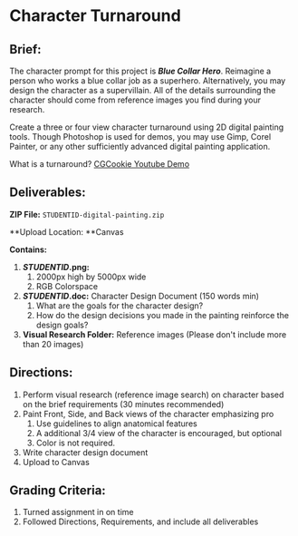 # Character Turnaround

## Brief:

The character prompt for this project is _**Blue Collar Hero**_. Reimagine a person who works a blue collar job as a superhero. Alternatively, you may design the character as a supervillain. All of the details surrounding the character should come from reference images you find during your research.

Create a three or four view character turnaround using 2D digital painting tools. Though Photoshop is used for demos, you may use Gimp, Corel Painter, or any other sufficiently advanced digital painting application.

What is a turnaround? [CGCookie Youtube Demo](https://www.youtube.com/watch?v=zg_i3NAA2CQ)

## **Deliverables:**

**ZIP File:** `STUDENTID-digital-painting.zip`

**Upload Location: **Canvas

**Contains:**

1. _**STUDENTID**_**.png:**
   1. 2000px high by 5000px wide
   2. RGB Colorspace
2. _**STUDENTID**_**.doc:** Character Design Document \(150 words min\)
   1. What are the goals for the character design?
   2. How do the design decisions you made in the painting reinforce the design goals?
3. **Visual Research Folder:** Reference images \(Please don't include more than 20 images\)

## Directions:

1. Perform visual research \(reference image search\) on character based on the brief requirements \(30 minutes recommended\)
2. Paint Front, Side, and Back views of the character emphasizing pro
   1. Use guidelines to align anatomical features
   2. A additional 3/4 view of the character is encouraged, but optional
   3. Color is not required.
3. Write character design document
4. Upload to Canvas

## Grading Criteria:

1. Turned assignment in on time
2. Followed Directions, Requirements, and include all deliverables



